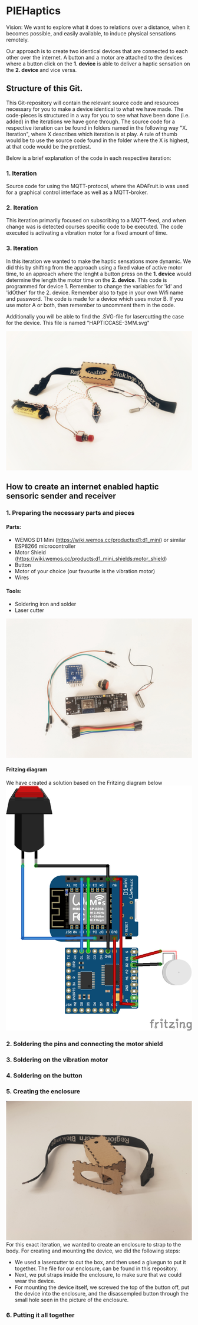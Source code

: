 # PIEHaptics

Vision:
We want to explore what it does to relations over a distance, when it becomes possible, and easily available, to induce physical sensations remotely.

Our approach is to create two identical devices that are connected to each other over the internet. A button and a motor are attached to the devices where a button click on the <b>1. device</b> is able to deliver a haptic sensation on the <b>2. device</b> and vice versa.

## Structure of this Git.
This Git-repository will contain the relevant source code and resources necessary for you to make a device identical to what we have made. The code-pieces is structured in a way for you to see what have been done (i.e. added) in the iterations we have gone through. The source code for a respective iteration can be found in folders named in the following way "X. Iteration", where X describes which iteration is at play. A rule of thumb would be to use the source code found in the folder where the X is highest, at that code would be the prettiest.

Below is a brief explanation of the code in each respective iteration:

### 1. Iteration
Source code for using the MQTT-protocol, where the ADAFruit.io was used for a graphical control interface as well as a MQTT-broker.

### 2. Iteration
This iteration primarily focused on subscribing to a MQTT-feed, and when change was is detected courses specific code to be executed. The code executed is activating a vibration motor for a fixed amount of time.

### 3. Iteration
In this iteration we wanted to make the haptic sensations more dynamic. We did this by shifting from the approach using a fixed value of active motor time, to an approach where the lenght a button press on the <b>1. device</b> would determine the length the motor time on the <b>2. device</b>.
This code is programmed for device 1. Remember to change the variables for 'id' and 'idOther' for the 2. device.
Remember also to type in your own Wifi name and password.
The code is made for a device which uses motor B. If you use motor A or both, then remember to uncomment them in the code.

Additionally you will be able to find the .SVG-file for lasercutting the case for the device. This file is named "HAPTICCASE-3MM.svg"

![1. experiment: Good vibrations multiband](images/good%20vibrations%20multi%20band.jpg)

## How to create an internet enabled haptic sensoric sender and receiver

### 1. Preparing the necessary parts and pieces
#### Parts:
* WEMOS D1 Mini (https://wiki.wemos.cc/products:d1:d1_mini) or similar ESP8266 microcontroller 
* Motor Shield (https://wiki.wemos.cc/products:d1_mini_shields:motor_shield) 
* Button
* Motor of your choice (our favourite is the vibration motor)
* Wires
#### Tools:
* Soldering iron and solder
* Laser cutter

![Parts](images/parts.jpg)

#### Fritzing diagram
We have created a solution based on the Fritzing diagram below
![Fritzing diagram](images/vibration.png)


### 2. Soldering the pins and connecting the motor shield

### 3. Soldering on the vibration motor

### 4. Soldering on the button

### 5. Creating the enclosure
![](images/20181112_144646.jpg)
For this exact iteration, we wanted to create an enclosure to strap to the body. For creating and mounting the device, we did the following steps:

- We used a lasercutter to cut the box, and then used a gluegun to put it together. The file for our enclosure, can be found in this repository.
- Next, we put straps inside the enclosure, to make sure that we could wear the device.
- For mounting the device itself, we screwed the top of the button off, put the device into the enclosure, and the disassempled button through the small hole seen in the picture of the enclosure. 

### 6. Putting it all together

